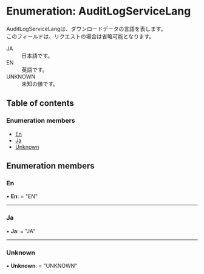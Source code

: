 # Enumeration: AuditLogServiceLang


<div lang=\"ja\"> AuditLogServiceLangは、ダウンロードデータの言語を表します。<br> このフィールドは、リクエストの場合は省略可能となります。 </div>  <dl class=term>   <dt class=\"term__item\">JA</dt>   <dd class=\"term__desc\"><span lang=\"ja\">日本語です。</span></dd>   <dt class=\"term__item\">EN</dt>   <dd class=\"term__desc\"><span lang=\"ja\">英語です。</span></dd>   <dt class=\"term__item\">UNKNOWN</dt>   <dd class=\"term__desc\"><span lang=\"ja\">未知の値です。</span></dd> </dl>

## Table of contents

### Enumeration members

- [En](auditlogservicelang.md#en)
- [Ja](auditlogservicelang.md#ja)
- [Unknown](auditlogservicelang.md#unknown)

## Enumeration members

### En

• **En**: = "EN"

___

### Ja

• **Ja**: = "JA"

___

### Unknown

• **Unknown**: = "UNKNOWN"
